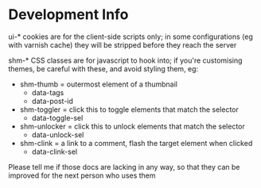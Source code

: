 # Development Info

ui-\* cookies are for the client-side scripts only; in some configurations
(eg with varnish cache) they will be stripped before they reach the server

shm-\* CSS classes are for javascript to hook into; if you're customising
themes, be careful with these, and avoid styling them, eg:

- shm-thumb = outermost element of a thumbnail
   * data-tags
   * data-post-id
- shm-toggler = click this to toggle elements that match the selector
  * data-toggle-sel
- shm-unlocker = click this to unlock elements that match the selector
  * data-unlock-sel
- shm-clink = a link to a comment, flash the target element when clicked
  * data-clink-sel

Please tell me if those docs are lacking in any way, so that they can be
improved for the next person who uses them

